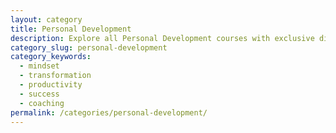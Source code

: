 ```yaml
---
layout: category
title: Personal Development
description: Explore all Personal Development courses with exclusive discounts
category_slug: personal-development
category_keywords:
  - mindset
  - transformation
  - productivity
  - success
  - coaching
permalink: /categories/personal-development/
---
```


